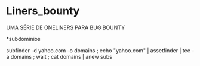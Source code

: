 # Liners_bounty
UMA SÉRIE DE ONELINERS PARA BUG BOUNTY

*subdominios

subfinder -d yahoo.com -o domains ; echo "yahoo.com" | assetfinder | tee -a domains ; wait ; cat domains | anew subs 
